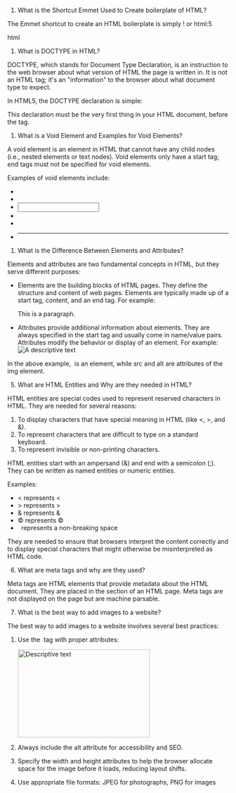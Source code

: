 1. What is the Shortcut Emmet Used to Create boilerplate of HTML?

The Emmet shortcut to create an HTML boilerplate is simply ! or html:5

html

<!DOCTYPE html>
<html lang="en">
<head>
    <meta charset="UTF-8">
    <meta name="viewport" content="width=device-width, initial-scale=1.0">
    <title>Document</title>
</head>
<body>
    
</body>
</html>

1. What is DOCTYPE in HTML?

DOCTYPE, which stands for Document Type Declaration, is an instruction to the web browser about what version of HTML the page is written in. It is not an HTML tag; it's an "information" to the browser about what document type to expect.

In HTML5, the DOCTYPE declaration is simple:

<!DOCTYPE html>

This declaration must be the very first thing in your HTML document, before the <html> tag.

1. What is a Void Element and Examples for Void Elements?

A void element is an element in HTML that cannot have any child nodes (i.e., nested elements or text nodes). Void elements only have a start tag; end tags must not be specified for void elements.

Examples of void elements include:

- <img>
- <br>
- <input>
- <meta>
- <link>
- <hr>

1. What is the Difference Between Elements and Attributes?

Elements and attributes are two fundamental concepts in HTML, but they serve different purposes:

- Elements are the building blocks of HTML pages. They define the structure and content of web pages. Elements are typically made up of a start tag, content, and an end tag. For example: <p>This is a paragraph.</p>

- Attributes provide additional information about elements. They are always specified in the start tag and usually come in name/value pairs. Attributes modify the behavior or display of an element. For example: <img src="image.jpg" alt="A descriptive text">

In the above example, <img> is an element, while src and alt are attributes of the img element.

5. What are HTML Entities and Why are they needed in HTML?

HTML entities are special codes used to represent reserved characters in HTML. They are needed for several reasons:

1. To display characters that have special meaning in HTML (like <, >, and &).
2. To represent characters that are difficult to type on a standard keyboard.
3. To represent invisible or non-printing characters.

HTML entities start with an ampersand (&) and end with a semicolon (;). They can be written as named entities or numeric entities.

Examples:

- &lt; represents <
- &gt; represents >
- &amp; represents &
- &copy; represents ©
- &nbsp; represents a non-breaking space

They are needed to ensure that browsers interpret the content correctly and to display special characters that might otherwise be misinterpreted as HTML code.

6. What are meta tags and why are they used?

Meta tags are HTML elements that provide metadata about the HTML document. They are placed in the <head> section of an HTML page. Meta tags are not displayed on the page but are machine parsable.


7. What is the best way to add images to a website?

The best way to add images to a website involves several best practices:

1. Use the <img> tag with proper attributes:

   <img src="path/to/image.jpg" alt="Descriptive text" width="300" height="200">

2. Always include the alt attribute for accessibility and SEO.

3. Specify the width and height attributes to help the browser allocate space for the image before it loads, reducing layout shifts.

4. Use appropriate file formats: JPEG for photographs, PNG for images
